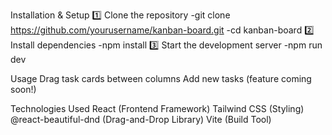 Installation & Setup
1️⃣ Clone the repository
-git clone https://github.com/yourusername/kanban-board.git
-cd kanban-board
2️⃣ Install dependencies
-npm install
3️⃣ Start the development server
-npm run dev

Usage
Drag task cards between columns
Add new tasks (feature coming soon!)

Technologies Used
React (Frontend Framework)
Tailwind CSS (Styling)
@react-beautiful-dnd (Drag-and-Drop Library)
Vite (Build Tool)
